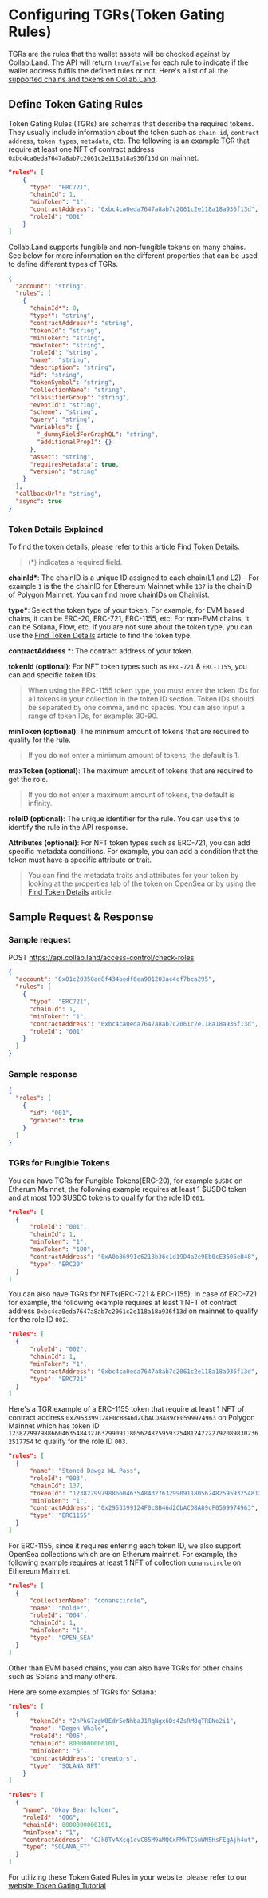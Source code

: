 # Configuring TGRs(Token Gating Rules)

TGRs are the rules that the wallet assets will be checked against by Collab.Land. The API will return `true/false` for each rule to indicate if the wallet address fulfils the defined rules or not. Here's a list of all the [supported chains and tokens on Collab.Land](https://collabland.freshdesk.com/support/solutions/articles/70000641603-supported-chains-and-tokens-by-collab-land).

## Define Token Gating Rules

Token Gating Rules (TGRs) are schemas that describe the required tokens. They usually include information about the token such as `chain id`, `contract address`, `token types`, `metadata`, etc. The following is an example TGR that require at least one NFT of contract address `0xbc4ca0eda7647a8ab7c2061c2e118a18a936f13d` on mainnet.

```json
"rules": [
    {
      "type": "ERC721",
      "chainId": 1,
      "minToken": "1",
      "contractAddress": "0xbc4ca0eda7647a8ab7c2061c2e118a18a936f13d",
      "roleId": "001"
    }
]
```

Collab.Land supports fungible and non-fungible tokens on many chains. See below for more information on the different properties that can be used to define different types of TGRs.

```json
{
  "account": "string",
  "rules": [
    {
      "chainId*": 0,
      "type*": "string",
      "contractAddress*": "string",
      "tokenId": "string",
      "minToken": "string",
      "maxToken": "string",
      "roleId": "string",
      "name": "string",
      "description": "string",
      "id": "string",
      "tokenSymbol": "string",
      "collectionName": "string",
      "classifierGroup": "string",
      "eventId": "string",
      "scheme": "string",
      "query": "string",
      "variables": {
        "_dummyFieldForGraphQL": "string",
        "additionalProp1": {}
      },
      "asset": "string",
      "requiresMetadata": true,
      "version": "string"
    }
  ],
  "callbackUrl": "string",
  "async": true
}
```

### Token Details Explained

To find the token details, please refer to this article [Find Token Details](./finding-token-details).

> (\*) indicates a required field.

**chainId\***: The chainID is a unique ID assigned to each chain(L1 and L2) - For example `1` is the the chainID for Ethereum Mainnet while `137` is the chainID of Polygon Mainnet. You can find more chainIDs on [Chainlist](https://chainlist.org/).

**type\***: Select the token type of your token. For example, for EVM based chains, it can be ERC-20, ERC-721, ERC-1155, etc. For non-EVM chains, it can be Solana, Flow, etc. If you are not sure about the token type, you can use the [Find Token Details](./finding-token-details) article to find the token type.

**contractAddress \***: The contract address of your token.

**tokenId (optional)**: For NFT token types such as `ERC-721` & `ERC-1155`, you can add specific token IDs.

> When using the ERC-1155 token type, you must enter the token IDs for all tokens in your collection in the token ID section. Token IDs should be separated by one comma, and no spaces. You can also input a range of token IDs, for example: 30-90.

**minToken (optional)**: The minimum amount of tokens that are required to qualify for the rule.

> If you do not enter a minimum amount of tokens, the default is 1.

**maxToken (optional)**: The maximum amount of tokens that are required to get the role.

> If you do not enter a maximum amount of tokens, the default is infinity.

**roleID (optional)**: The unique identifier for the rule. You can use this to identify the rule in the API response.

**Attributes (optional)**: For NFT token types such as ERC-721, you can add specific metadata conditions. For example, you can add a condition that the token must have a specific attribute or trait.

> You can find the metadata traits and attributes for your token by looking at the properties tab of the token on OpenSea or by using the [Find Token Details](./finding-token-details) article.

## Sample Request & Response

### Sample request

POST https://api.collab.land/access-control/check-roles

```json
{
  "account": "0x01c20350ad8f434bedf6ea901203ac4cf7bca295",
  "rules": [
    {
      "type": "ERC721",
      "chainId": 1,
      "minToken": "1",
      "contractAddress": "0xbc4ca0eda7647a8ab7c2061c2e118a18a936f13d",
      "roleId": "001"
    }
  ]
}
```

### Sample response

```json
{
  "roles": [
    {
      "id": "001",
      "granted": true
    }
  ]
}
```

### TGRs for Fungible Tokens

You can have TGRs for Fungible Tokens(ERC-20), for example `$USDC` on Etherum Mainnet, the following example requires at least 1 $USDC token and at most 100 $USDC tokens to qualify for the role ID `001`.

```json
"rules": [
  {
      "roleId": "001",
      "chainId": 1,
      "minToken": "1",
      "maxToken": "100",
      "contractAddress": "0xA0b86991c6218b36c1d19D4a2e9Eb0cE3606eB48",
      "type": "ERC20"
  }
]
```

You can also have TGRs for NFTs(ERC-721 & ERC-1155). In case of ERC-721 for example, the following example requires at least 1 NFT of contract address `0xbc4ca0eda7647a8ab7c2061c2e118a18a936f13d` on mainnet to qualify for the role ID `002`.

```json
"rules": [
  {
      "roleId": "002",
      "chainId": 1,
      "minToken": "1",
      "contractAddress": "0xbc4ca0eda7647a8ab7c2061c2e118a18a936f13d",
      "type": "ERC721"
  }
]
```

Here's a TGR example of a ERC-1155 token that require at least 1 NFT of contract address `0x2953399124F0cBB46d2CbACD8A89cF0599974963` on Polygon Mainnet which has token ID `12382299798866046354843276329909118056248259593254812422227920898302362517754` to qualify for the role ID `003`.

```json
"rules": [
  {
      "name": "Stoned Dawgz WL Pass",
      "roleId": "003",
      "chainId": 137,
      "tokenId": "12382299798866046354843276329909118056248259593254812422227920898302362517754",
      "minToken": "1",
      "contractAddress": "0x2953399124F0cBB46d2CbACD8A89cF0599974963",
      "type": "ERC1155"
  }
]
```

For ERC-1155, since it requires entering each token ID, we also support OpenSea collections which are on Etherum mainnet. For example, the following example requires at least 1 NFT of collection `conanscircle` on Ethereum Mainnet.

```json
"rules": [
  {
      "collectionName": "conanscircle",
      "name": "holder",
      "roleId": "004",
      "chainId": 1,
      "minToken": "1",
      "type": "OPEN_SEA"
  }
]
```

Other than EVM based chains, you can also have TGRs for other chains such as Solana and many others.

Here are some examples of TGRs for Solana:

```json
"rules": [
  {
      "tokenId": "2nPkG7zgW8Edr5eNhbaJ1RqNgx6Ds4ZsRM8qTRBNe2i1",
      "name": "Degen Whale",
      "roleId": "005",
      "chainId": 8000000000101,
      "minToken": "5",
      "contractAddress": "creators",
      "type": "SOLANA_NFT"
    }
]
```

```json
"rules": [
  {
    "name": "Okay Bear holder",
    "roleId": "006",
    "chainId": 8000000000101,
    "minToken": "1",
    "contractAddress": "CJk8TvAXcq1cvC85M9aMQCxPMkTCSuWN5HsFEgAjh4ut",
    "type": "SOLANA_FT"
  }
]
```

For utilizing these Token Gated Rules in your website, please refer to our [website Token Gating Tutorial](../../tutorials/token-gating)
